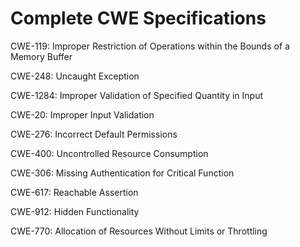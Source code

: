 

# Complete CWE Specifications

CWE-119: Improper Restriction of Operations within the Bounds of a Memory Buffer

CWE-248: Uncaught Exception

CWE-1284: Improper Validation of Specified Quantity in Input

CWE-20: Improper Input Validation

CWE-276: Incorrect Default Permissions

CWE-400: Uncontrolled Resource Consumption

CWE-306: Missing Authentication for Critical Function

CWE-617: Reachable Assertion

CWE-912: Hidden Functionality

CWE-770: Allocation of Resources Without Limits or Throttling